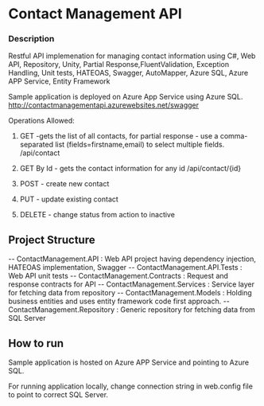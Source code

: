 # Contact Management API

### Description

Restful API implemenation for managing contact information using C#, Web API, Repository, Unity, Partial Response,FluentValidation, Exception Handling, Unit tests, HATEOAS, Swagger, AutoMapper, Azure SQL, Azure APP Service, Entity Framework

Sample application is deployed on Azure App Service using Azure SQL.
http://contactmanagementapi.azurewebsites.net/swagger

Operations Allowed:
1. GET -gets the list of all contacts, for partial response - use a comma-separated list (fields=firstname,email) to select multiple fields.
/api/contact

2. GET By Id - gets the contact information for any id
/api/contact/{id}

3. POST - create new contact

4. PUT - update existing contact

5. DELETE - change status from action to inactive 

## Project Structure

-- ContactManagement.API : Web API project having dependency injection, HATEOAS implementation, Swagger
-- ContactManagement.API.Tests : Web API unit tests
-- ContactManagement.Contracts : Request and response contracts for API
-- ContactManagement.Services : Service layer for fetching data from repository 
-- ContactManagement.Models : Holding business entities and uses entity framework code first approach.
-- ContactManagement.Repository : Generic repository for fetching data from SQL Server

## How to run 

Sample application is hosted on Azure APP Service and pointing to Azure SQL.

For running application locally, change connection string in web.config file to point to correct SQL Server.



